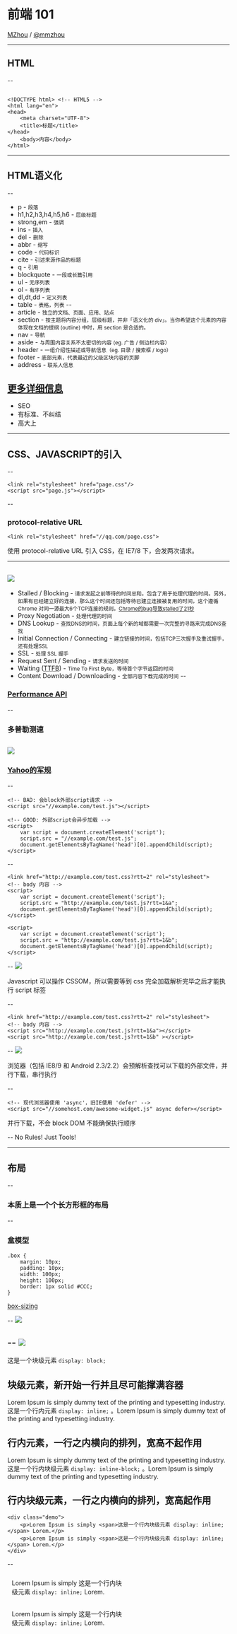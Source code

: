 # 前端 101
[MZhou](https://github.com/zmmbreeze) / [@mmzhou](http://twitter.com/mmzhou)


---

## HTML
--
<pre><code data-trim>
&lt;!DOCTYPE html&gt; &lt;!-- HTML5 --&gt;
&lt;html lang="en"&gt;
&lt;head&gt;
    &lt;meta charset="UTF-8"&gt;
    &lt;title&gt;标题&lt;/title&gt;
&lt;/head&gt;
    &lt;body&gt;内容&lt;/body&gt;
&lt;/html&gt;
</code></pre>


---


## HTML语义化
--
- p - <small>段落</small>
- h1,h2,h3,h4,h5,h6 - <small>层级标题</small>
- strong,em - <small>强调</small>
- ins - <small>插入</small>
- del - <small>删除</small>
- abbr - <small>缩写</small>
- code - <small>代码标识</small>
- cite - <small>引述来源作品的标题</small>
- q - <small>引用</small>
- blockquote - <small>一段或长篇引用</small>
- ul - <small>无序列表</small>
- ol - <small>有序列表</small>
- dl,dt,dd - <small>定义列表</small>
- table - <small>表格，列表</small>
--
- article - <small>独立的文档、页面、应用、站点</small>
- section - <small>按主题将内容分组，层级标题，并非「语义化的 div」。当你希望这个元素的内容体现在文档的提纲 (outline) 中时，用 section 是合适的。</small>
- nav - <small>导航</small>
- aside - <small>与周围内容关系不太密切的内容 (eg. 广告 / 侧边栏内容）</small>
- header - <small>一组介绍性描述或导航信息（eg. 目录 / 搜索框 / logo）</small>
- footer - <small>底部元素，代表最近的父级区块内容的页脚</small>
- address - <small>联系人信息</small>
<!-- 基本拷贝于 http://justineo.github.io/slideshows/semantic-html/#/6/1 ，感谢E0大大的整理 -->

[更多详细信息](http://justineo.github.io/slideshows/semantic-html/#/6/1)
--
- SEO
- 有标准、不纠结
- 高大上


---


## CSS、JAVASCRIPT的引入
--
<pre><code>&lt;link rel="stylesheet" href="page.css"/&gt;
&lt;script src="page.js"&gt;&lt;/script&gt;</code></pre>
--
### protocol-relative URL

<pre><code>&lt;link rel="stylesheet" href="//qq.com/page.css"&gt;</code></pre>

使用 protocol-relative URL 引入 CSS，在 IE7/8 下，会发两次请求。<!-- .element: class="fragment" data-fragment-index="1" -->


---


![](./demo/timing.png)
--
- Stalled / Blocking - <small>请求发起之前等待的时间总和。包含了用于处理代理的时间。另外，如果有已经建立好的连接，那么这个时间还包括等待已建立连接被复用的时间，这个遵循 Chrome 对同一源最大6个TCP连接的规则。<a href="http://fex.baidu.com/blog/2015/01/chrome-stalled-problem-resolving-process/" target="_blank">Chrome的bug导致stalled了21秒</a></small>
- Proxy Negotiation - <small>处理代理的时间</small>
- DNS Lookup - <small>查找DNS的时间，页面上每个新的域都需要一次完整的寻路来完成DNS查找</small>
- Initial Connection / Connecting - <small>建立链接的时间，包括TCP三次握手及重试握手，还有处理SSL</small>
- SSL - <small>处理 SSL 握手</small>
- Request Sent / Sending - <small>请求发送的时间</small>
- Waiting (<abbr title="Time To First Byte">TTFB</abbr>) - <small>Time To First Byte，等待首个字节返回的时间</small>
- Content Download / Downloading - <small>全部内容下载完成的时间</small>
--
### [Performance API](http://javascript.ruanyifeng.com/bom/performance.html)
--
### 多普勒测速

[![](./demo/doppler.png)](http://velocity.oreilly.com.cn/2011/ppts/MobilePerformanceVelocity2011_DavidWei.pdf)
    <!-- Round trip time (RTT)  -->
--
### [Yahoo的军规](https://developer.yahoo.com/performance/rules.html)
--
<pre><code>&lt;!-- BAD: 会block外部script请求 --&gt;
&lt;script src="//example.com/test.js"&gt;&lt;/script&gt;

&lt;!-- GOOD: 外部script会异步加载 --&gt;
&lt;script&gt;
    var script = document.createElement('script');
    script.src = "//example.com/test.js";
    document.getElementsByTagName('head')[0].appendChild(script);
&lt;/script&gt;</code></pre>
<!-- https://www.igvita.com/2014/05/20/script-injected-async-scripts-considered-harmful/ -->
--
<pre><code>&lt;link href="http://example.com/test.css?rtt=2" rel="stylesheet"&gt;
&lt;!-- body 内容 --&gt;
&lt;script&gt;
    var script = document.createElement('script');
    script.src = "http://example.com/test.js?rtt=1&a";
    document.getElementsByTagName('head')[0].appendChild(script);
&lt;/script&gt;

&lt;script&gt;
    var script = document.createElement('script');
    script.src = "http://example.com/test.js?rtt=1&b";
    document.getElementsByTagName('head')[0].appendChild(script);
&lt;/script&gt;</code></pre>
--
[![](./demo/script-1.jpeg)](http://output.jsbin.com/qefefiyi/9/quiet)

Javascript 可以操作 CSSOM，所以需要等到 css 完全加载解析完毕之后才能执行 script 标签
<!-- .element: class="fragment" data-fragment-index="1" -->
--
<pre><code>&lt;link href="http://example.com/test.css?rtt=2" rel="stylesheet"&gt;
&lt;!-- body 内容 --&gt;
&lt;script src="http://example.com/test.js?rtt=1&a"&gt;&lt;/script&gt;
&lt;script src="http://example.com/test.js?rtt=1&b" &gt;&lt;/script&gt;</code></pre>
--
[![](./demo/script-2.png)](http://output.jsbin.com/qefefiyi/8/quiet)

浏览器（包括 IE8/9 和 Android 2.3/2.2）会预解析查找可以下载的外部文件，并行下载，串行执行
<!-- .element: class="fragment" data-fragment-index="1" -->
--
<pre><code>&lt;!-- 现代浏览器使用 'async'，旧IE使用 'defer' --&gt;
&lt;script src="//somehost.com/awesome-widget.js" async defer&gt;&lt;/script&gt;</code></pre>

并行下载，不会 block DOM 不能确保执行顺序
<!-- .element: class="fragment" data-fragment-index="1" -->
--
No Rules! Just Tools!


---


## 布局
--
### 本质上是一个个**长方形框**的布局
--
### 盒模型
```
.box {
    margin: 10px;
    padding: 10px;
    width: 100px;
    height: 100px;
    border: 1px solid #CCC;
}
```

[box-sizing](http://zh.learnlayout.com/box-sizing.html)
<!-- .element: class="fragment" data-fragment-index="1" -->
--
![](./demo/catboxmodel.jpg)
<!-- 盒模型就像集装箱里面的盒子一样，盒子间的距离是 margin，盒子外壳的厚度是
border，盒子内的货物的高宽是 width 与 height，货物与盒子的间距是 padding -->
--
![](./demo/boxmodel.png)
--
<div class="demo">
    <div class="demo-block">这是一个块级元素 <code>display: block;</code></div>
</div>

块级元素，新开始一行并且尽可能撑满容器
--
<div class="demo">
    Lorem Ipsum is simply dummy text of the printing and typesetting industry. <span class="demo-inline">这是一个行内元素 <code>display: inline;</code></span> 。Lorem Ipsum is simply dummy text of the printing and typesetting industry.
</div>

行内元素，一行之内横向的排列，宽高不起作用
--
<div class="demo">
    Lorem Ipsum is simply dummy text of the printing and typesetting industry. 这是一个行内块级元素 <span class="demo-inline-block"><code>display: inline-block;</code></span> 。Lorem Ipsum is simply dummy text of the printing and typesetting industry.
</div>

行内块级元素，一行之内横向的排列，宽高起作用
--
```
<div class="demo">
    <p>Lorem Ipsum is simply <span>这是一个行内块级元素 display: inline;</span> Lorem.</p>
    <p>Lorem Ipsum is simply <span>这是一个行内块级元素 display: inline;</span> Lorem.</p>
</div>
```
--
<div class="demo" style="padding:0; height:460px;">
    <div class="demo-block" style="width:600px; margin:10px auto; padding:10px; height:auto;">
        <div class="demo-line"><span class="demo-inline">Lorem Ipsum is simply</span> <span class="demo-inline">这是一个行内块</span></div>
        <div class="demo-line"><span class="demo-inline">级元素 <code>display: inline;</code></span> <span class="demo-inline">Lorem.</span></div>
    </div>
    <div class="demo-block" style="width:600px; margin:10px auto; padding:10px; height:auto;">
        <div class="demo-line"><span class="demo-inline">Lorem Ipsum is simply</span> <span class="demo-inline">这是一个行内块</span></div>
        <div class="demo-line"><span class="demo-inline">级元素 <code>display: inline;</code></span> <span class="demo-inline">Lorem.</span></div>
    </div>
</div>
--
- 红色 - 块级框
- 绿色 - 行框
- 橙色 - 行内框

普通文档流，一般是从左至右、从上到下
<!-- .element: class="fragment" data-fragment-index="1" -->


---


## 浮动元素
--
```
.demo-box {
    margin: 20px;
    padding: 10px;
    border: 5px dashed #000;
}
.demo-float-r,
.demo-float {
    margin: 10px;
    float: left;    /* 左浮动 */
    width: 100px;
    height: 100px;
    background: red;
}
.demo-float-r {
    float: right;   /* 右浮动 */
}
```
--
<div class="demo">
    <div class="demo-box">
        <div class="demo-float">left</div>
        <span class="demo-float-r">right</span>
    </div>
</div>
--
1. 浮动元素脱离文档流
2. 对于它的父元素来说，浮动元素是不存在的（父元素不会自适应以包裹浮动元素，所以需要清除浮动）
3. 一个浮动元素的位置会尽可能的靠近他父元素的左上角或者右上角
4. 行内元素添加浮动属性会变成块级元素
5. 浮动元素不会浮动出父元素的边界
--
<div class="demo">
    <div class="demo-box" style="height:200px;">
        <p>Lorem Ipsum is simply dummy text of the printing . </p>
        <div class="demo-float">1</div>
        <div class="demo-float">2</div>
        <div class="demo-float">3</div>
        <div class="demo-float">4</div>
        <div class="demo-float">5</div>
        <div class="demo-float">6</div>
        <div class="demo-float">7</div>
        <div class="demo-float">8</div>
        <div class="demo-float">9</div>
    </div>
</div>
--
1. 浮动元素前面定义的元素会把浮动元素挤到下面
2. 先声明的浮动元素有优先靠近父元素左上角或者右上角位置的权利
3. 如果有多个相同方向的浮动元素，浮动元素也会尽可能的靠近左上角或者右上角，直到父元素宽度没法放下这个元素的时候，这个元素才会被挤下去
--
### 清除浮动
--
```
.demo-clear {
    clear: left;  /* 清除左浮动 */
    margin: 10px;
    width: 100px;
    height: 100px;
    background: blue;
}
```
--
<div class="demo">
    <div class="demo-box">
        <div class="demo-float">1</div>
        <div class="demo-float">2</div>
        <div class="demo-float">3</div>
        <div class="demo-clear">clear</div>
        <div class="demo-float-r">4</div>
        <div class="demo-float">5</div>
        <div class="demo-float">6</div>
        <div class="demo-float">7</div>
        <div class="demo-float">8</div>
        <div class="demo-float">9</div>
    </div>
</div>

- clear 属性定义了元素的左侧或右侧或全部不允许出现浮动元素
- clear 属性仅仅应用于块级元素
--
```
<div class="demo-box demo-clearfix">
    <div class="demo-float">1</div>
    <div class="demo-float-r">2</div>

    <!-- 清除浮动 -->
    <div class="demo-clear"></div>
</div>
```
--
```
/**
 * http://nicolasgallagher.com/micro-clearfix-hack/
 * For modern browsers
 * 1. 处理 Opera 下 contenteditable 时候的bug
 * 2. 使用 table 是为了触发 BFC，解决顶部元素的 margin 折叠问题
 */
.demo-clearfix:before,
.demo-clearfix:after {
    content: ' ';   /* 1 */
    display: table; /* 2 */
}
.demo-clearfix:after {
    clear: both;
}

/**
 * IE 6/7 下触发 hasLayout 实现兼容
 */
.demo-clearfix {
    *zoom: 1;
}
```
--
<div class="demo">
    <div class="demo-box demo-clearfix">
        <div class="demo-float">1</div>
        <div class="demo-float">2</div>
        <div class="demo-float">3</div>
        <div class="demo-float-r">4</div>
        <div class="demo-float-r">5</div>
        <div class="demo-float-r">6</div>
        <div class="demo-float">7</div>
        <div class="demo-float">8</div>
        <div class="demo-float">9</div>
    </div>
</div>


---


[学习CSS布局](http://zh.learnlayout.com/)


---


## CSS 兼容性 Hack
--
### IE 条件注释
```
<!--[if IE 6]>
	这段文字只在IE6浏览器显示
<![endif]-->
```
--
### 属性前缀 Hack

| Selector | IE6(s) | IE7(s) | IE8(s) | IE9(s) | IE10(s) |
| -------- | ------ | ------ | ------ | ------ | ------- |
| `color:red`     | Y | Y | Y | Y | Y |
| `color:red\0`   | N | N | Y | Y | Y |
| `color:red\9\0` | N | N | N | Y | Y |
| `*color:red`    | Y | Y | N | N | N |
| `_color:red`    | Y | N | N | N | N |
--
### [CSS Hack Table](http://swordair.com/tools/css-hack-table/)
--
CSS 会忽略不支持的属性或选择器
<!-- http://stackoverflow.com/questions/13816764/invalid-css-selector-causes-rule-to-be-dropped-what-is-the-rationale -->
<!-- http://stackoverflow.com/questions/5426261/border-radius-causing-naughty-errors-in-firebug-unknown-property-declaratio -->
<!-- Fault tolerance: https://en.wikipedia.org/wiki/Fault_tolerance#Terminology -->
--
```
.test1 {
    background-color: #FFF;                    /* 不支持rgba */
    background-color: rgba(255, 255, 255, .8); /* 支持rgba */
}
.test2 {
    background-image: url(top.png);
    /* IE9+ 支持多背景 */
    background-image: url(data:image/svg+xml;base64,....), none;
}
```


---


## Selector
--
```
.portal .lbf-combobox #user-id.lbf-combobox-label {
    /* ... */
}
```
解析顺序：[从右到左](http://stackoverflow.com/questions/5797014/why-do-browsers-match-css-selectors-from-right-to-left/5813672#5813672)
<!-- .element: class="fragment" data-fragment-index="1" -->
<!-- 包括jQuery(Sizzle)也是RTL -->
--
```
#user-id {
    /* ... */
}
```
--
> CSS selector matching is now reasonably fast for the absolute majority of common selectors that used to be slow at the time of the profiler implementation. This time is also included into the Timeline "Recalculate Style" event.
>
> As such, I believe the CSS selector profiler is not as useful as it [might have been] used to and can safely be dropped. This will also reduce the fraction of developers trying to micro-optimize already fast selectors.
--
- Chrome 的 CSS 选择器匹配性能已经足够快了，Chrome 30中[移除了自己的 CSS selector性能分析器](https://code.google.com/p/chromium/issues/detail?id=265486)
- [Github 遇到的 CSS 性能挑战](https://speakerdeck.com/jonrohan/githubs-css-performance)
--
### 避免冲突
```
/* index_header.css */
.header .current {
    background: #FEFEFE;
}

/* index_list.css */
.current {
    background: blue;
}
```
--
### [OOCSS](http://oocss.org/) / [SMACSS](https://smacss.com/) / [BEM](https://en.bem.info/)
--
### BEM
![](./demo/bem.png)
--
```
/* Block */
.menu {
    display: block;
}
/* Element */
.menu__item {
    float: left;
}
/* Modifier */
.menu__item_current {
    background-color: #EFEFEF;
}
```
--
#### 优点
- 减少后代选择器
- 易重用，可扩展
--
#### 但是很丑
--
### [AMCSS](https://amcss.github.io/)
![](./demo/amcss.png)
--
### 缺点
- 各种 JS 库支持不够好
- 开发者的习惯很难改

<!-- 作者弃坑了，转而做 CSS Modules -->
--
### [CSS Modules](http://glenmaddern.com/articles/css-modules)
```
/* components/submit-button.css */
.common {
    /* font-sizes, padding, border-radius */
}
.normal {
    composes: common;
    /* blue color, light blue background */
}
.error {
    composes: common;
    /* red color, light red background */
}
```
```
.components_submit_button__common__abc5436 { /* font-sizes, padding, border-radius */ }
.components_submit_button__normal__def6547 { /* blue color, light blue background */ }
.components_submit_button__error__1638bcd { /* red color, light red background */ }
```
<!-- .element: class="fragment" data-fragment-index="1" -->
--
<!-- 个人习惯 -->
```
/* util.less */
.clearfix() { /* 清除浮动代码 */ }
```
```
/* common.less */
/* `g-` 作为全局模块的前缀 */
.g-header {
    .clearfix();
}
```
```
/* page/index.less */
/* `page-` 作为页面class的前缀 */
.page-index {
    /* 页面模块Block名 */
    .header {
        .clearfix();

        /* 页面模块中的Element */
        &-menu {
            /* ... */
        }
        /* 尽可能使用标签，确保 HTML 语义化 */
        &-menu li {
            float: left;
        }
        /* Element的状态名 */
        /* 非Block命名尽量简写，`cur === current` */
        &-menu .header-menu-cur {
            float: left;
        }
    }
}
```
--
Javascript 用 ID 选择器，CSS 用 Class 选择器

尽量做到“行为和样式分离”


---


## JAVASCRIPT 单线程
--
![](./demo/javascript-single.jpg)
--
```
setTimeout(function () {
    console.log(1);
}, 0);
console.log(2);
```


---


## 字符串拼接
--
```
var result = ''
    + '<h1>' + title + '</h1>'
    + '<p>' + content + '</p>';
```

```
var result = [
    '<h1>' + title + '</h1>',
    '<p>' + content + '</p>'
].join('');
```
<!-- .element: class="fragment" data-fragment-index="1" -->
--
`Array.join` > +操作符

只是在旧浏览器下（IE7-），现代浏览器中差不多
<!-- .element: class="fragment" data-fragment-index="1" -->

[性能测试](http://jsperf.com/connect-string-array-with-join-and-loop)
<!-- .element: class="fragment" data-fragment-index="2" -->
--
`String.replace` 或者模板引擎更好

```
var tpl = ''
    + '<h1>{title}</h1>'
    + '<p>{content}</p>';

var template = function (tpl, data) {
    return tpl.replace(/{([^}]+)}/g, function (r, $0) {
        return data[$0] || '';
    });
};

var result = template(tpl, {
    title: '标题',
    content: '内容'
});
```
--
### 优势

- 直观可读性好
- 模板字符串可复用
- 模板默认提供转义，更安全
- JS压缩引擎可以合并字符串，压缩后没有 `+` 操作符
--
### ES2015 / ES6 的模板字符串
```
var data = {
    title: '标题',
    content: '内容'
};

var result = `<h1>${data.title}</h1>
<p>${data.content}</p>`;
```


---


## 正则表达式
--
- [MDN](https://developer.mozilla.org/zh-CN/docs/Web/JavaScript/Reference/Global_Objects/RegExp)
- [String.prototype.match()](https://developer.mozilla.org/zh-CN/docs/Web/JavaScript/Reference/Global_Objects/String/match)
- [String.prototype.replace()](https://developer.mozilla.org/zh-CN/docs/Web/JavaScript/Reference/Global_Objects/String/replace)
- [RegExp.prototype.exec()](https://developer.mozilla.org/zh-CN/docs/Web/JavaScript/Reference/Global_Objects/RegExp/exec)



---


## [11年 Twitter 改版](http://ejohn.org/blog/learning-from-twitter/)
--
引入了无限滚动特性

页面滚动时速度变的很慢！

jQuery 1.4.2 升级到 1.4.4<!-- .element: class="fragment" data-fragment-index="1" -->
--
### 定位bug

```
$(window).bind('scroll', function () {
    if (nearBottomOfPage()) {
        // load more tweets ...
    }
});
```

```
$details.find('.details-pane-outer');
```
<!-- .element: class="fragment" data-fragment-index="1" -->
--
jQuery 1.4.3开始选择器引擎 Sizzle 会优先使用 `querySelectorAll`
--
```
// 1.4.2
document.getElementsByClassName('details-pane-outer');
// 1.4.4
document.querySelectorAll('details-pane-outer');
```
--
```
var divs = document.getElementsByTagName("div");
var i = 0;

while(i < divs.length){
    document.body.appendChild(document.createElement("div"));
    i++;
}
```

这是一个死循环！<!-- .element: class="fragment" data-fragment-index="1" -->
--
- Live NodeList 快
- Static NodeList 慢
--
[为什么 `getElementsByTagName()` 比 `querySelectorAll()` 快？](https://www.nczonline.net/blog/2010/09/28/why-is-getelementsbytagname-faster-that-queryselectorall/)
--
- DOM 查询结果需要重用时一定要缓存
- 绑定重复触发的事件时（例如window scroll 事件）一定要做 throttle 或 debounce


---


## throttle 和 debounce
--
- [debounce](http://underscorejs.org/#debounce) - 阻止事件触发直到N段时间后
- [throttle](http://underscorejs.org/#throttle) - 限制事件触发频率
--
<a href='http://codepen.io/zmmbreeze/pen/GpyXxV/'>throttle 和 debounce 的区别</a>



---


## 记录页面的 A 标签的点击事件
--
```
$('a').click(function (e) {
    dosomething();
});
```
<!-- .element: class="fragment" data-fragment-index="1" -->
```
var links = document.getElementsByTagName('a');
for (var i = 0, l = links.length; i < l; i++) {
    links[i].onclick = (function (link) {
        dosomething();
    })(links[i]);
}
```
<!-- .element: class="fragment" data-fragment-index="2" -->

链接多了之后很慢！
<!-- .element: class="fragment" data-fragment-index="3" -->
--
### 事件代理
--
### 捕获与冒泡
![](./demo/delegate.png)
--
```
document.body.addEventListener('click', function (e) {
    e.preventDefault();
    var target = e.target;
    var isLink = target.nodeName === 'A';
    if (isLink) {
        // 记录操作
    }
}, false);
```
```
$('body').on('click', 'a', function () {
    // 记录操作
});
```
<!-- .element: class="fragment" data-fragment-index="1" -->
--
### 优势

- 能处理动态更新的DOM元素
- DOM元素很多时，有性能优势


---


## DOM 操作
--
- relayout / reflow - 重新计算节点的位置
- repaint - 重新绘制节点到屏幕上
- composite - GPU 合成
<!-- relayout 之后一定触发 repaint -->
--
![](./demo/webkitflow.png)
![](./demo/geckoflow.jpg)
<!-- http://www.phpied.com/rendering-repaint-reflowrelayout-restyle/ -->
<!-- http://www.html5rocks.com/en/tutorials/internals/howbrowserswork/ -->
--
### 渲染流程
![](./demo/repaintrelayout.jpg)
--
### layout thrashing
![](./demo/layoutthrashing.png)
--
```
// 读
var height = element.clientHeight;
// 写
element.style.height = (height + 2) + 'px';
// 写
element.style.height = (height + 3) + 'px';
```

浏览器优化之后，会把DOM操作放到一个队列里面。在将来的某个时候执行（例如屏幕刷新前）
<!-- .element: class="fragment" data-fragment-index="1" -->
--
```
// 读
var height1 = element1.clientHeight;
// 写
element1.style.height = (height1 + 2) + 'px';
// 读
var height2 = element2.clientHeight;
// 写
element2.style.height = (height2 + 2) + 'px';
```

此时第二次读操作执行前，会强迫浏览器 relayout 一次，这样才能计算得到新的 height
<!-- .element: class="fragment" data-fragment-index="1" -->
--
```
// 读
var height1 = element1.clientHeight;
// 读
var height2 = element2.clientHeight;
// 写
element1.style.height = (height1 + 2) + 'px';
// 写
element2.style.height = (height2 + 2) + 'px';
```

读写分离，减少 layout thrashing
--
```
function call1() {
    // 读
    var height1 = element1.clientHeight;
    // 写
    element1.style.height = (height1 + 2) + 'px';
}
function call2() {
    // 读
    var height2 = element2.clientHeight;
    // 写
    element2.style.height = (height2 + 2) + 'px';
}

call1();
call2();
```

不一定 DOM 操作都在一个方法体里面
--
```
function call1() {
    // 读
    var height1 = element1.clientHeight;
    // 写
    requestAnimationFrame(function() {
        element1.style.height = (height1 + 2) + 'px';
    });
}
function call2() {
    // 读
    var height2 = element2.clientHeight;
    // 写
    requestAnimationFrame(function() {
        element2.style.height = (height2 + 2) + 'px';
    });
}
```
<!-- http://wilsonpage.co.uk/preventing-layout-thrashing/ -->
[Fast dom](https://github.com/wilsonpage/fastdom)
--
### 合成线程
<img height="500" src="./demo/composite.png" alt="">
--
[css triggers](http://csstriggers.com/)
--
话说回来，一般调用没那么频繁。只是特殊情况下（动画）需要注意优化
--
### No Rules! Just Tools!


---

## Q & A






